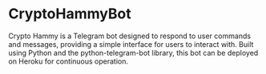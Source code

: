 # CryptoHammyBot
Crypto Hammy is a Telegram bot designed to respond to user commands and messages, providing a simple interface for users to interact with. Built using Python and the python-telegram-bot library, this bot can be deployed on Heroku for continuous operation.
